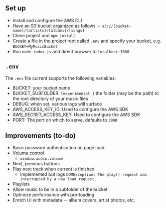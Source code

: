 ## Set up
* Install and configure the AWS CLI
* Have an S3 bucket organized as follows -- `s3://[bucket-name]/[artists]/[albums]/[songs]`
* Clone project and `npm install`
* Create a file in the project root called `.env` and specify your bucket, e.g. `BUCKET=MyMusicBucket`
* Run `node index.js` and direct browser to `localhost:3000`

## `.env`
The `.env` file current supports the following variables:
* BUCKET: your bucket name
* BUCKET_SUBFOLDER: `[experimental!]` the folder (may be the path) to the root directory of your music files
* DEBUG: when set, various logs will surface
* AWS_ACCESS_KEY_ID: Used to configure the AWS SDK
* AWS_SECRET_ACCESS_KEY: Used to configure the AWS SDK
* PORT: The port on which to serve, defaults to `3000`

## Improvements (to-do)
* Basic password authentication on page load
* Volume control
    * `window.audio.volume`
* Next, previous buttons
* Play next track when current is finished
    * Implemented but logs `DOMException: The play() request was interrupted by a new load request.`
* Playlists 
* Allow music to be in a subfolder of the bucket
* Optimize performance with pre-loading
* Enrich UI with metadata -- album covers, artist photos, etc.